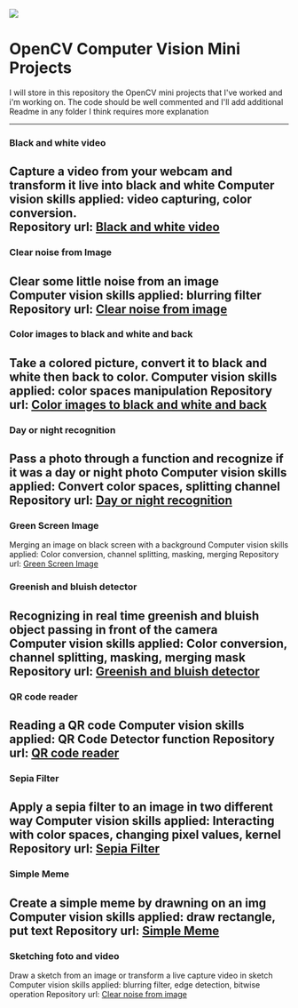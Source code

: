 ![](https://www.meccanismocomplesso.org/wp-content/uploads/2020/03/Open-CV-Computer-Vision-for-Python.jpg)




# OpenCV Computer Vision Mini Projects

I will store in this repository the OpenCV mini projects that I've worked and i'm working on.
The code should be well commented and I'll add additional Readme in any folder I think requires more explanation


---
### Black and white video
Capture a video from your webcam and transform it live into black and white
Computer vision skills applied: video capturing, color conversion.  
Repository url: [Black and white video](https://github.com/lpianta/OpenCV_MiniProjects/tree/main/Black%20and%20white%20video)  
---
### Clear noise from Image
Clear some little noise from an image   
Computer vision skills applied: blurring filter
Repository url: [Clear noise from image](https://github.com/lpianta/OpenCV_MiniProjects/tree/main/Clear%20noise%20from%20image)
---
### Color images to black and white and back
Take a colored picture, convert it to black and white then back to color.
Computer vision skills applied: color spaces manipulation
Repository url: [Color images to black and white and back](https://github.com/lpianta/OpenCV_MiniProjects/tree/main/Color%20images%20to%20black%20and%20white%20and%20back)
---
### Day or night recognition
Pass a photo through a function and recognize if it was a day or night photo
Computer vision skills applied: Convert color spaces, splitting channel
Repository url: [Day or night recognition](https://github.com/lpianta/OpenCV_MiniProjects/tree/main/Day%20or%20night%20recognition)
---
### Green Screen Image
Merging an image on black screen with a background
Computer vision skills applied: Color conversion, channel splitting, masking, merging
Repository url: [Green Screen Image](https://github.com/lpianta/OpenCV_MiniProjects/tree/main/Green%20Screen%20Image)

### Greenish and bluish detector
Recognizing in real time greenish and bluish object passing in front of the camera  
Computer vision skills applied: Color conversion, channel splitting, masking, merging mask
Repository url: [Greenish and bluish detector](https://github.com/lpianta/OpenCV_MiniProjects/tree/main/Greenish%20and%20bluish%20detector)
---
### QR code reader
Reading a QR code
Computer vision skills applied: QR Code Detector function
Repository url: [QR code reader](https://github.com/lpianta/OpenCV_MiniProjects/tree/main/QR%20code%20reader)
---
### Sepia Filter
Apply a sepia filter to an image in two different way
Computer vision skills applied: Interacting with color spaces, changing pixel values, kernel
Repository url: [Sepia Filter](https://github.com/lpianta/OpenCV_MiniProjects/tree/main/Sepia%20Filter)
---
### Simple Meme
Create a simple meme by drawning on an img 
Computer vision skills applied: draw rectangle, put text
Repository url: [Simple Meme](https://github.com/lpianta/OpenCV_MiniProjects/tree/main/Simple%20Meme)
---
### Sketching foto and video
Draw a sketch from an image or transform a live capture video in sketch<br>
Computer vision skills applied: blurring filter, edge detection, bitwise operation
Repository url: [Clear noise from image](https://github.com/lpianta/OpenCV_MiniProjects/tree/main/Clear%20noise%20from%20image)
